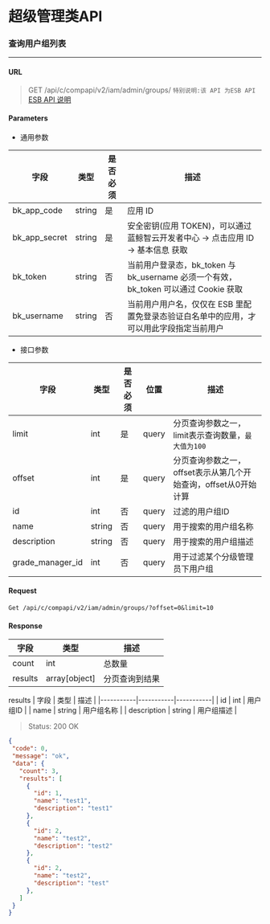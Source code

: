# 超级管理类API
### 查询用户组列表
-------

#### URL

> GET /api/c/compapi/v2/iam/admin/groups/
> `特别说明:该 API 为ESB API` [ESB API 说明](../01-Overview/01-BackendAPIvsESBAPI.md)


#### Parameters

* 通用参数

| 字段 |  类型 |是否必须  | 描述  |
|--------|--------|--------|--------|
|bk_app_code|string|是|应用 ID|
|bk_app_secret|string|是|安全密钥(应用 TOKEN)，可以通过 蓝鲸智云开发者中心 -> 点击应用 ID -> 基本信息 获取|
|bk_token|string|否|当前用户登录态，bk_token 与 bk_username 必须一个有效，bk_token 可以通过 Cookie 获取|
|bk_username|string|否|当前用户用户名，仅仅在 ESB 里配置免登录态验证白名单中的应用，才可以用此字段指定当前用户|

* 接口参数

| 字段 |  类型 |是否必须  | 位置 |描述  |
|--------|--------|--------|--------|--------|
| limit |  int  | 是   | query |分页查询参数之一，limit表示查询数量，`最大值为100` |
| offset  | int | 是 | query | 分页查询参数之一，offset表示从第几个开始查询，offset从0开始计算 |
| id | int | 否 | query | 过滤的用户组ID | 
| name | string | 否 | query | 用于搜索的用户组名称 |
| description | string | 否 | query | 用于搜索的用户组描述 |
| grade_manager_id | int | 否 | query | 用于过滤某个分级管理员下用户组 |


#### Request
```
Get /api/c/compapi/v2/iam/admin/groups/?offset=0&limit=10
```

#### Response

| 字段      | 类型      | 描述      |
|-----------|-----------|-----------|
| count   |  int     |  总数量 |
| results   |  array[object]   |  分页查询到结果 |

results
| 字段      | 类型      | 描述      |
|-----------|-----------|-----------|
| id   | int     | 用户组ID |
| name | string | 用户组名称 |
| description | string | 用户组描述 |


> Status: 200 OK

```json
{
 ​"code": 0,
 ​"message": "ok",
 ​"data": {
   ​"count": 3,
   ​"results": [
     ​{
       ​"id": 1,
       ​"name": "test1",
       ​"description": "test1"
     ​},
     ​{
       ​"id": 2,
       ​"name": "test2",
       ​"description": "test2"
     ​},
     ​{
       ​"id": 2,
       ​"name": "test2",
       ​"description": "test"
     ​},
   ​]
 ​}
}
```
